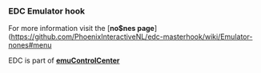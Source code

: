 ### EDC Emulator hook

For more information visit the [**no$nes page**](https://github.com/PhoenixInteractiveNL/edc-masterhook/wiki/Emulator-nones#menu

EDC is part of [**emuControlCenter**](https://github.com/PhoenixInteractiveNL/emuControlCenter/wiki)
